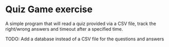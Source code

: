 # Quiz Game exercise

A simple program that will read a quiz provided via a CSV file, track the right/wrong answers and timeout after a specified time.

TODO: Add a database instead of a CSV file for the questions and answers
